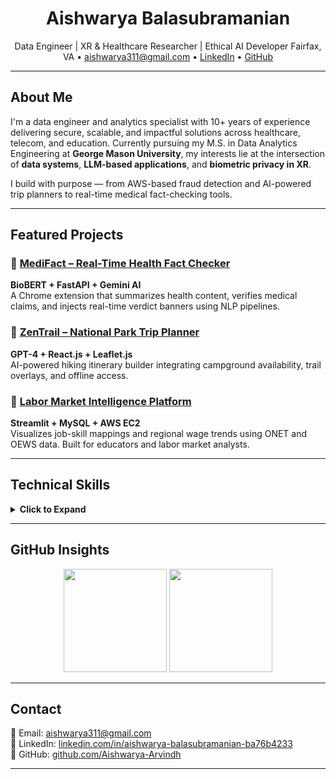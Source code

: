 <h1 align="center">Aishwarya Balasubramanian</h1>
<p align="center">
Data Engineer | XR & Healthcare Researcher | Ethical AI Developer  
Fairfax, VA • <a href="mailto:aishwarya311@gmail.com">aishwarya311@gmail.com</a> • 
<a href="https://www.linkedin.com/in/aishwarya-balasubramanian-ba76b4233/">LinkedIn</a> • 
<a href="https://github.com/Aishwarya-Arvindh">GitHub</a>
</p>

---

## About Me

I'm a data engineer and analytics specialist with 10+ years of experience delivering secure, scalable, and impactful solutions across healthcare, telecom, and education. Currently pursuing my M.S. in Data Analytics Engineering at **George Mason University**, my interests lie at the intersection of **data systems**, **LLM-based applications**, and **biometric privacy in XR**.

I build with purpose — from AWS-based fraud detection and AI-powered trip planners to real-time medical fact-checking tools.

---

## Featured Projects

### 🔗 [MediFact – Real-Time Health Fact Checker](https://github.com/Banudeep/HooHacksHealth)
**BioBERT + FastAPI + Gemini AI**  
A Chrome extension that summarizes health content, verifies medical claims, and injects real-time verdict banners using NLP pipelines.

### 🔗 [ZenTrail – National Park Trip Planner](https://github.com/Banudeep/zentrail_bitcamp)
**GPT-4 + React.js + Leaflet.js**  
AI-powered hiking itinerary builder integrating campground availability, trail overlays, and offline access.

### 🔗 [Labor Market Intelligence Platform](https://github.com/knagdev1997/O-Net-Henry-DAEN-690)
**Streamlit + MySQL + AWS EC2**  
Visualizes job-skill mappings and regional wage trends using ONET and OEWS data. Built for educators and labor market analysts.

---

## Technical Skills

<details>
<summary><strong>Click to Expand</strong></summary>

### Programming Languages
![Python](https://img.shields.io/badge/Python-3776AB?logo=python&logoColor=white)
![SQL](https://img.shields.io/badge/SQL-4479A1?logo=sqlite&logoColor=white)
![Java](https://img.shields.io/badge/Java-007396?logo=java&logoColor=white)
![Shell](https://img.shields.io/badge/Shell-121011?logo=gnu-bash&logoColor=white)

### Data Engineering
![Apache Spark](https://img.shields.io/badge/Spark-E25A1C?logo=apachespark&logoColor=white)
![Databricks](https://img.shields.io/badge/Databricks-FF3621?logo=databricks&logoColor=white)
![AWS Glue](https://img.shields.io/badge/AWS%20Glue-232F3E?logo=amazonaws&logoColor=white)
![Kafka](https://img.shields.io/badge/Kafka-231F20?logo=apachekafka&logoColor=white)
![Airflow](https://img.shields.io/badge/Airflow-017CEE?logo=apacheairflow&logoColor=white)

### Databases
![PostgreSQL](https://img.shields.io/badge/PostgreSQL-336791?logo=postgresql&logoColor=white)
![MySQL](https://img.shields.io/badge/MySQL-4479A1?logo=mysql&logoColor=white)
![Oracle](https://img.shields.io/badge/Oracle-F80000?logo=oracle&logoColor=white)
![MongoDB](https://img.shields.io/badge/MongoDB-47A248?logo=mongodb&logoColor=white)
![DynamoDB](https://img.shields.io/badge/DynamoDB-4053D6?logo=amazon-dynamodb&logoColor=white)

### Cloud & DevOps
![AWS](https://img.shields.io/badge/AWS-232F3E?logo=amazonaws&logoColor=white)
![Docker](https://img.shields.io/badge/Docker-2496ED?logo=docker&logoColor=white)
![Kubernetes](https://img.shields.io/badge/Kubernetes-326CE5?logo=kubernetes&logoColor=white)
![Terraform](https://img.shields.io/badge/Terraform-7B42BC?logo=terraform&logoColor=white)
![Jenkins](https://img.shields.io/badge/Jenkins-D24939?logo=jenkins&logoColor=white)
![GitHub Actions](https://img.shields.io/badge/GitHub%20Actions-2088FF?logo=githubactions&logoColor=white)

### Analytics & Visualization
![Power BI](https://img.shields.io/badge/Power%20BI-F2C811?logo=powerbi&logoColor=black)
![Tableau](https://img.shields.io/badge/Tableau-E97627?logo=tableau&logoColor=white)
![Streamlit](https://img.shields.io/badge/Streamlit-FF4B4B?logo=streamlit&logoColor=white)

### Web & API Development
![Spring Boot](https://img.shields.io/badge/Spring%20Boot-6DB33F?logo=springboot&logoColor=white)
![Flask](https://img.shields.io/badge/Flask-000000?logo=flask&logoColor=white)
![FastAPI](https://img.shields.io/badge/FastAPI-009688?logo=fastapi&logoColor=white)
![Node.js](https://img.shields.io/badge/Node.js-339933?logo=node.js&logoColor=white)
![Postman](https://img.shields.io/badge/Postman-FF6C37?logo=postman&logoColor=white)

### Testing & Automation
![Selenium](https://img.shields.io/badge/Selenium-43B02A?logo=selenium&logoColor=white)
![JUnit](https://img.shields.io/badge/JUnit-25A162?logo=java&logoColor=white)
![PyTest](https://img.shields.io/badge/Pytest-0A9EDC?logo=python&logoColor=white)

### LLM / AI / NLP
![BioBERT](https://img.shields.io/badge/BioBERT-4B8BBE?logo=keras&logoColor=white)
![Gemini AI](https://img.shields.io/badge/Gemini%20AI-4285F4?logo=google&logoColor=white)
![Scikit-learn](https://img.shields.io/badge/Scikit--learn-F7931E?logo=scikitlearn&logoColor=white)

</details>

---

## GitHub Insights

<p align="center">
  <img src="https://github-readme-stats.vercel.app/api?username=Aishwarya-Arvindh&show_icons=true&hide_title=true&count_private=true" height="165" />
  <img src="https://github-readme-stats.vercel.app/api/top-langs/?username=Aishwarya-Arvindh&layout=compact&hide=html,css" height="165" />
</p>

---

## Contact

📧 Email: [aishwarya311@gmail.com](mailto:aishwarya311@gmail.com)  
🔗 LinkedIn: [linkedin.com/in/aishwarya-balasubramanian-ba76b4233](https://www.linkedin.com/in/aishwarya-balasubramanian-ba76b4233)  
📂 GitHub: [github.com/Aishwarya-Arvindh](https://github.com/Aishwarya-Arvindh)

---
